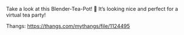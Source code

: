 Take a look at this Blender-Tea-Pot! 🍵 It’s looking nice and perfect for a virtual tea party!

Thangs: https://thangs.com/mythangs/file/1124495
